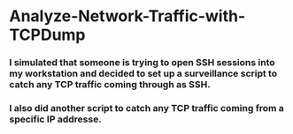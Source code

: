 # Analyze-Network-Traffic-with-TCPDump
### I simulated that someone is trying to open SSH sessions into my workstation and decided to set up a surveillance script to catch any TCP traffic coming through as SSH.
### I also did another script to catch any TCP traffic coming from a specific IP addresse.
